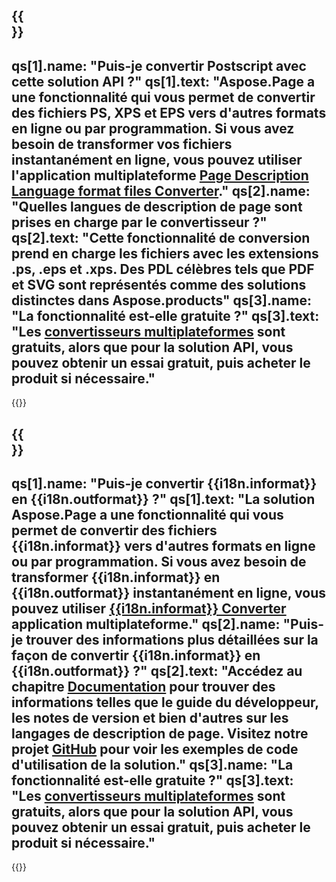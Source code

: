 ﻿---
meta: true
translation: true
deploy: false
---

{{<section faq>}}
---
qs[1].name: "Puis-je convertir Postscript avec cette solution API ?"
qs[1].text: "Aspose.Page a une fonctionnalité qui vous permet de convertir des fichiers PS, XPS et EPS vers d'autres formats en ligne ou par programmation. Si vous avez besoin de transformer vos fichiers instantanément en ligne, vous pouvez utiliser l'application multiplateforme [Page Description Language format files Converter](https://products.aspose.app/page/conversion/)."
qs[2].name: "Quelles langues de description de page sont prises en charge par le convertisseur ?"
qs[2].text: "Cette fonctionnalité de conversion prend en charge les fichiers avec les extensions .ps, .eps et .xps. Des PDL célèbres tels que PDF et SVG sont représentés comme des solutions distinctes dans Aspose.products"
qs[3].name: "La fonctionnalité est-elle gratuite ?"
qs[3].text: "Les [convertisseurs multiplateformes](https://products.aspose.app/page/conversion) sont gratuits, alors que pour la solution API, vous pouvez obtenir un essai gratuit, puis acheter le produit si nécessaire."
---

{{<import path="/meta/schemas.md" section="faq">}} 

{{<section faqchild>}}
---
qs[1].name: "Puis-je convertir {{i18n.informat}} en {{i18n.outformat}} ?"
qs[1].text: "La solution Aspose.Page a une fonctionnalité qui vous permet de convertir des fichiers {{i18n.informat}} vers d'autres formats en ligne ou par programmation. Si vous avez besoin de transformer {{i18n.informat}} en {{i18n.outformat}} instantanément en ligne, vous pouvez utiliser [{{i18n.informat}} Converter](https://products.aspose.app/page/conversion/{{i18n.informatlower}}) application multiplateforme."
qs[2].name: "Puis-je trouver des informations plus détaillées sur la façon de convertir {{i18n.informat}} en {{i18n.outformat}} ?"
qs[2].text: "Accédez au chapitre [Documentation](https://docs.aspose.com/page/) pour trouver des informations telles que le guide du développeur, les notes de version et bien d'autres sur les langages de description de page. Visitez notre projet [GitHub](https://github.com/aspose-page) pour voir les exemples de code d'utilisation de la solution."
qs[3].name: "La fonctionnalité est-elle gratuite ?"
qs[3].text: "Les [convertisseurs multiplateformes](https://products.aspose.app/page/conversion) sont gratuits, alors que pour la solution API, vous pouvez obtenir un essai gratuit, puis acheter le produit si nécessaire."
---

{{<import path="/meta/schemas.md" section="faq">}} 